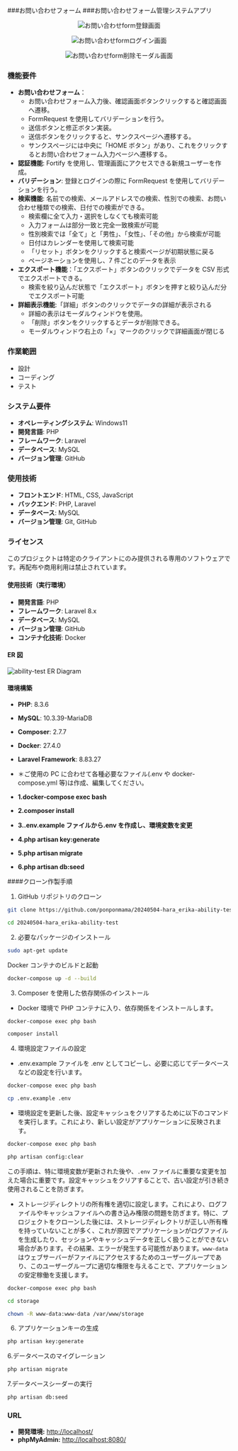 ###お問い合わせフォーム
###お問い合わせフォーム管理システムアプリ

<p align="center">
  <img src="register.png" alt="お問い合わせform登録画面">
</p>

<p align="center">
  <img src="login.png" alt="お問い合わせformログイン画面">
</p>

<p align="center">
  <img src="modal.png" alt="お問い合わせform削除モーダル画面">
</p>

### 機能要件

- **お問い合わせフォーム**：
  - お問い合わせフォーム入力後、確認画面ボタンクリックすると確認画面へ遷移。
  - FormRequest を使用してバリデーションを行う。
  - 送信ボタンと修正ボタン実装。
  - 送信ボタンをクリックすると、サンクスページへ遷移する。
  - サンクスページには中央に「HOME ボタン」があり、これをクリックするとお問い合わせフォーム入力ページへ遷移する。
- **認証機能**: Fortify を使用し、管理画面にアクセスできる新規ユーザーを作成。
- **バリデーション**: 登録とログインの際に FormRequest を使用してバリデーションを行う。
- **検索機能**: 名前での検索、メールアドレスでの検索、性別での検索、お問い合わせ種類での検索、日付での検索ができる。
  - 検索欄に全て入力・選択をしなくても検索可能
  - 入力フォームは部分一致と完全一致検索が可能
  - 性別検索では「全て」と「男性」、「女性」、「その他」から検索が可能
  - 日付はカレンダーを使用して検索可能
  - 「リセット」ボタンをクリックすると検索ページが初期状態に戻る
  - ページネーションを使用し、7 件ごとのデータを表示
- **エクスポート機能**：「エクスポート」ボタンのクリックでデータを CSV 形式でエクスポートできる。
  - 検索を絞り込んだ状態で「エクスポート」ボタンを押すと絞り込んだ分でエクスポート可能
- **詳細表示機能**:「詳細」ボタンのクリックでデータの詳細が表示される
  - 詳細の表示はモーダルウィンドウを使用。
  - 「削除」ボタンをクリックするとデータが削除できる。
  - モーダルウィンドウ右上の「×」マークのクリックで詳細画面が閉じる

### 作業範囲

- 設計
- コーディング
- テスト

### システム要件

- **オペレーティングシステム**: Windows11
- **開発言語**: PHP
- **フレームワーク**: Laravel
- **データベース**: MySQL
- **バージョン管理**: GitHub

### 使用技術

- **フロントエンド**: HTML, CSS, JavaScript
- **バックエンド**: PHP, Laravel
- **データベース**: MySQL
- **バージョン管理**: Git, GitHub

### ライセンス

このプロジェクトは特定のクライアントにのみ提供される専用のソフトウェアです。再配布や商用利用は禁止されています。

#### 使用技術（実行環境）

- **開発言語**: PHP
- **フレームワーク**: Laravel 8.x
- **データベース**: MySQL
- **バージョン管理**: GitHub
- **コンテナ化技術**: Docker

#### ER 図

![ability-test ER Diagram](ability-test.drawio.png)

#### 環境構築

- **PHP**: 8.3.6
- **MySQL**: 10.3.39-MariaDB
- **Composer**: 2.7.7
- **Docker**: 27.4.0
- **Laravel Framework**: 8.83.27

- ＊ご使用の PC に合わせて各種必要なファイル(.env や docker-compose.yml 等)は作成、編集してください。

- **1.docker-compose exec bash**
- **2.composer install**
- **3..env.example ファイルから.env を作成し、環境変数を変更**
- **4.php artisan key:generate**
- **5.php artisan migrate**
- **6.php artisan db:seed**

####クローン作製手順

1. GitHub リポジトリのクローン

```bash
git clone https://github.com/ponponmama/20240504-hara_erika-ability-test.git
```

```bash
cd 20240504-hara_erika-ability-test
```

2. 必要なパッケージのインストール

```bash
sudo apt-get update
```

Docker コンテナのビルドと起動

```bash
docker-compose up -d --build
```

3. Composer を使用した依存関係のインストール

- Docker 環境で PHP コンテナに入り、依存関係をインストールします。

```bash
docker-compose exec php bash
```

```bash
composer install
```

4. 環境設定ファイルの設定

- .env.example ファイルを .env としてコピーし、必要に応じてデータベースなどの設定を行います。

```bash
docker-compose exec php bash
```

```bash
cp .env.example .env
```

- 環境設定を更新した後、設定キャッシュをクリアするために以下のコマンドを実行します。これにより、新しい設定がアプリケーションに反映されます。

```bash
docker-compose exec php bash
```

```bash
php artisan config:clear
```

この手順は、特に環境変数が更新された後や、`.env` ファイルに重要な変更を加えた場合に重要です。設定キャッシュをクリアすることで、古い設定が引き続き使用されることを防ぎます。

- ストレージディレクトリの所有権を適切に設定します。これにより、ログファイルやキャッシュファイルへの書き込み権限の問題を防ぎます。特に、プロジェクトをクローンした後には、ストレージディレクトリが正しい所有権を持っていないことが多く、これが原因でアプリケーションがログファイルを生成したり、セッションやキャッシュデータを正しく扱うことができない場合があります。その結果、エラーが発生する可能性があります。`www-data` はウェブサーバーがファイルにアクセスするためのユーザーグループであり、このユーザーグループに適切な権限を与えることで、アプリケーションの安定稼働を支援します。

```bash
docker-compose exec php bash
```

```bash
cd storage
```

```bash
chown -R www-data:www-data /var/www/storage
```

6. アプリケーションキーの生成

```bash
php artisan key:generate
```

6.データベースのマイグレーション

```bash
php artisan migrate
```

7.データベースシーダーの実行

```bash
php artisan db:seed
```

### URL

- **開発環境:** [http://localhost/](http://localhost/)
- **phpMyAdmin:** [http://localhost:8080/](http://localhost:8080/)
